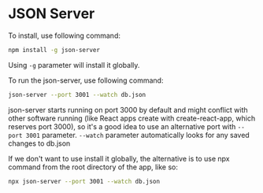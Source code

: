 # JSON Server

To install, use following command:
```bash
npm install -g json-server
```
Using `-g` parameter will install it globally.

To run the json-server, use following command:
```bash
json-server --port 3001 --watch db.json
```
json-server starts running on port 3000 by default and might conflict with other software running (like React apps create with create-react-app, which reserves port 3000), so it's a good idea to use an alternative port with `--port 3001` parameter. `--watch` parameter automatically looks for any saved changes to db.json

If we don't want to use install it globally, the alternative is to use npx command from the root directory of the app, like so:
```bash
npx json-server --port 3001 --watch db.json
```